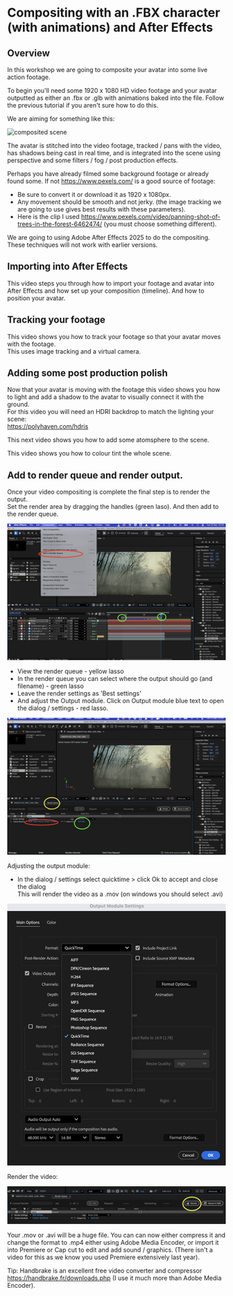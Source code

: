 # Compositing with an .FBX character (with animations) and After Effects

## Overview  

In this workshop we are going to composite your avatar into some live action footage.  

To begin you'll need some 1920 x 1080 HD video footage and your avatar outputted as either an .fbx or .glb with animations baked into the file. Follow the previous tutorial if you aren't sure how to do this.   

We are aiming for something like this: 

![composited scene](images/rod-short-clip.gif)

The avatar is stitched into the video footage, tracked / pans with the video, has shadows being cast in real time, and is integrated into the scene using perspective and some filters / fog / post production effects.

Perhaps you have already filmed some background footage or already found some. 
If not https://www.pexels.com/ is a good source of footage:
- Be sure to convert it or download it as 1920 x 1080px. 
- Any movement should be smooth and not jerky. (the image tracking we are going to use gives best results with these parameters).  
- Here is the clip I used https://www.pexels.com/video/panning-shot-of-trees-in-the-forest-6462474/ (you must choose something different).

We are going to using Adobe After Effects 2025 to do the compositing. These techniques will not work with earlier versions.  

## Importing into After Effects

This video steps you through how to import your footage and avatar into After Effects and how set up your composition (timeline). And how to position your avatar.  

## Tracking your footage 

This video shows you how to track your footage so that your avatar moves with the footage.  
This uses image tracking and a virtual camera.

## Adding some post production polish

Now that your avatar is moving with the footage this video shows you how to light and add a shadow to the avatar to visually connect it with the ground.  
For this video you will need an HDRI backdrop to match the lighting your scene:   
https://polyhaven.com/hdris

This next video shows you how to add some atomsphere to the scene.

This video shows you how to colour tint the whole scene.

## Add to render queue and render output.

Once your video compositing is complete the final step is to render the output.  
Set the render area by dragging the handles (green laso). And then add to the render queue.  


![add to the render queue](images/render-q.png)

- View the render queue - yellow lasso
- In the render queue you can select where the output should go (and filename) - green lasso
- Leave the render settings as 'Best settings'
- And adjust the Output module. Click on Output module blue text to open the dialog / settings  - red lasso.


![render queue settings](images/render-settings.png)

Adjusting the output module:  
- In the dialog / settings select quicktime > click Ok to accept and close the dialog     
This will render the video as a .mov (on windows you should select .avi)

![render queue settings](images/render-settings-2.png)

Render the video:

![render](images/render.png)

Your .mov or .avi will be a huge file. You can can now either compress it and change the format to .mp4 either using Adobe Media Encoder, or import it into Premiere or Cap cut to edit and add sound / graphics. (There isn't a video for this as we know you used Premiere extensively last year).  

Tip: Handbrake is an excellent free video converter and compressor   
https://handbrake.fr/downloads.php (I use it much more than Adobe Media Encoder).   






